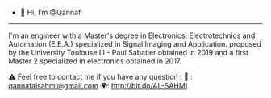 - 👋 Hi, I’m @Qannaf
---------------------
I'm an engineer with a Master's degree in Electronics, Electrotechnics and Automation (E.E.A.) specialized in Signal Imaging and Application. proposed by the University Toulouse III - Paul Sabatier obtained in 2019 and a first Master 2 specialized in electronics obtained in 2017.

⚠️ Feel free to contact me if you have any question :
📩 : qannafalsahmi@gmail.com
🌍: http://bit.do/AL-SAHMI
